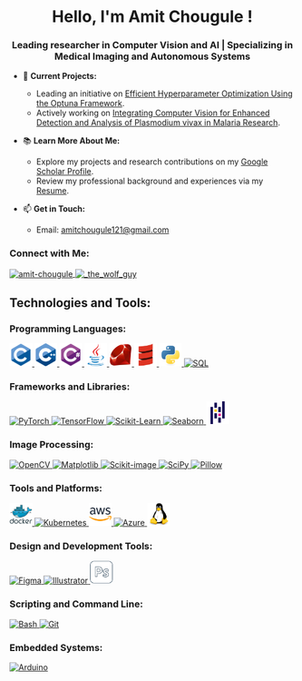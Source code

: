 <h1 align="center">Hello, I'm Amit Chougule !</h1>
<h3 align="center">Leading researcher in Computer Vision and AI | Specializing in Medical Imaging and Autonomous Systems</h3>

<!-- Comment 
<p align="center">
    I am currently spearheading research on <a href="https://github.com/Mac-007/Hyperparameter-optimization-using-Optuna-framework" target="_blank">Efficient Hyperparameter Optimization Using the Optuna Framework</a> and deepening my knowledge in <strong>Geometric Computer Vision</strong>.
</p>
-->

- 🔬 **Current Projects:**
  - Leading an initiative on <a href="https://github.com/Mac-007/Hyperparameter-optimization-using-Optuna-framework" target="_blank">Efficient Hyperparameter Optimization Using the Optuna Framework</a>.
  - Actively working on <a href="https://github.com/Mac-007/Vivax-Dataset" target="_blank">Integrating Computer Vision for Enhanced Detection and Analysis of Plasmodium vivax in Malaria Research</a>.

- 📚 **Learn More About Me:**
  - Explore my projects and research contributions on my [Google Scholar Profile](https://scholar.google.com/citations?user=3b8V0D4AAAAJ&hl=en).
  - Review my professional background and experiences via my [Resume](https://drive.google.com/file/d/1_jVg-oWDRcTBy4Xzj5fsYKIqNN46IXaw/view?usp=sharing).

- 📫 **Get in Touch:**
  - Email: [amitchougule121@gmail.com](mailto:amitchougule121@gmail.com)

<h3 align="left">Connect with Me:</h3>
<p align="left">
    <a href="https://linkedin.com/in/amit-chougule" target="_blank">
        <img align="center" src="https://raw.githubusercontent.com/rahuldkjain/github-profile-readme-generator/master/src/images/icons/Social/linked-in-alt.svg" alt="amit-chougule" height="30" width="40" />
    </a>
    <a href="https://instagram.com/_the_wolf_guy" target="_blank">
        <img align="center" src="https://raw.githubusercontent.com/rahuldkjain/github-profile-readme-generator/master/src/images/icons/Social/instagram.svg" alt="_the_wolf_guy" height="30" width="40" />
    </a>
</p>

<h2 align="left">Technologies and Tools:</h2>
<h3 align="left">Programming Languages:</h3>
<p align="left">
    <a href="https://www.cprogramming.com/" target="_blank">
        <img src="https://raw.githubusercontent.com/devicons/devicon/master/icons/c/c-original.svg" alt="C" width="40" height="40"/>
    </a>
    <a href="https://www.w3schools.com/cpp/" target="_blank">
        <img src="https://raw.githubusercontent.com/devicons/devicon/master/icons/cplusplus/cplusplus-original.svg" alt="C++" width="40" height="40"/>
    </a>
    <a href="https://www.w3schools.com/cs/" target="_blank">
        <img src="https://raw.githubusercontent.com/devicons/devicon/master/icons/csharp/csharp-original.svg" alt="C#" width="40" height="40"/>
    </a>
    <a href="https://www.java.com" target="_blank">
        <img src="https://raw.githubusercontent.com/devicons/devicon/master/icons/java/java-original.svg" alt="Java" width="40" height="40"/>
    </a>
    <a href="https://www.ruby-lang.org/en/" target="_blank">
        <img src="https://raw.githubusercontent.com/devicons/devicon/master/icons/ruby/ruby-original.svg" alt="Ruby" width="40" height="40"/>
    </a>
    <a href="https://www.scala-lang.org" target="_blank">
        <img src="https://raw.githubusercontent.com/devicons/devicon/master/icons/scala/scala-original.svg" alt="Scala" width="40" height="40"/>
    </a>
    <a href="https://www.python.org" target="_blank">
        <img src="https://raw.githubusercontent.com/devicons/devicon/master/icons/python/python-original.svg" alt="Python" width="40" height="40"/>
    </a>
    <a href="https://www.microsoft.com/en-us/sql-server" target="_blank">
    <img src="https://upload.wikimedia.org/wikipedia/commons/d/d7/Sql_data_base_with_logo.svg" alt="SQL" width="40" height="40"/>
    </a>

</p>

<h3 align="left">Frameworks and Libraries:</h3>
<p align="left">
    <a href="https://pytorch.org/" target="_blank">
        <img src="https://www.vectorlogo.zone/logos/pytorch/pytorch-icon.svg" alt="PyTorch" width="40" height="40"/>
    </a>
    <a href="https://www.tensorflow.org" target="_blank">
        <img src="https://www.vectorlogo.zone/logos/tensorflow/tensorflow-icon.svg" alt="TensorFlow" width="40" height="40"/>
    </a>
    <a href="https://scikit-learn.org/" target="_blank">
        <img src="https://upload.wikimedia.org/wikipedia/commons/0/05/Scikit_learn_logo_small.svg" alt="Scikit-Learn" width="40" height="40"/>
    </a>
    <a href="https://seaborn.pydata.org/" target="_blank">
        <img src="https://seaborn.pydata.org/_images/logo-mark-lightbg.svg" alt="Seaborn" width="40" height="40"/>
    </a>
    <a href="https://pandas.pydata.org/" target="_blank">
        <img src="https://raw.githubusercontent.com/devicons/devicon/2ae2a900d2f041da66e950e4d48052658d850630/icons/pandas/pandas-original.svg" alt="Pandas" width="40" height="40"/>
    </a>
</p>

<h3 align="left">Image Processing:</h3>
<p align="left">
    <a href="https://opencv.org/" target="_blank">
        <img src="https://www.vectorlogo.zone/logos/opencv/opencv-icon.svg" alt="OpenCV" width="60" height="60"/>
    </a>
    <a href="https://matplotlib.org/" target="_blank">
        <img src="https://upload.wikimedia.org/wikipedia/fr/3/37/Logo_Matplotlib.svg" alt="Matplotlib" width="90" height="90"/>
    </a>
   <a href="https://scikit-image.org/" target="_blank">
        <img src="https://upload.wikimedia.org/wikipedia/en/b/b8/Scikit-image_logo_and_wordmark.png" alt="Scikit-image" width="210" height="70"/>
    </a>
   <a href="https://scipy.org/" target="_blank">
        <img src="https://scipy.org/images/logo.svg" alt="SciPy" width="100" height="90"/>
    </a>
  <a href="https://python-pillow.org/" target="_blank">
        <img src="https://upload.wikimedia.org/wikipedia/commons/1/18/Pillow.library.png" alt="Pillow" width="100" height="90"/>
    </a>
  
</p>




<h3 align="left">Tools and Platforms:</h3>
<p align="left">
    <a href="https://www.docker.com/" target="_blank">
        <img src="https://raw.githubusercontent.com/devicons/devicon/master/icons/docker/docker-original-wordmark.svg" alt="Docker" width="40" height="40"/>
    </a>
    <a href="https://kubernetes.io" target="_blank">
        <img src="https://www.vectorlogo.zone/logos/kubernetes/kubernetes-icon.svg" alt="Kubernetes" width="40" height="40"/>
    </a>
    <a href="https://aws.amazon.com" target="_blank">
        <img src="https://raw.githubusercontent.com/devicons/devicon/master/icons/amazonwebservices/amazonwebservices-original-wordmark.svg" alt="AWS" width="40" height="40"/>
    </a>
    <a href="https://azure.microsoft.com/en-in/" target="_blank">
        <img src="https://www.vectorlogo.zone/logos/microsoft_azure/microsoft_azure-icon.svg" alt="Azure" width="40" height="40"/>
    </a>
    <a href="https://www.linux.org/" target="_blank">
        <img src="https://raw.githubusercontent.com/devicons/devicon/master/icons/linux/linux-original.svg" alt="Linux" width="40" height="40"/>
    </a>
</p>

<h3 align="left">Design and Development Tools:</h3>
<p align="left">
    <a href="https://www.figma.com/" target="_blank">
        <img src="https://www.vectorlogo.zone/logos/figma/figma-icon.svg" alt="Figma" width="40" height="40"/>
    </a>
    <a href="https://www.adobe.com/in/products/illustrator.html" target="_blank">
        <img src="https://www.vectorlogo.zone/logos/adobe_illustrator/adobe_illustrator-icon.svg" alt="Illustrator" width="40" height="40"/>
    </a>
    <a href="https://www.photoshop.com/en" target="_blank">
        <img src="https://raw.githubusercontent.com/devicons/devicon/master/icons/photoshop/photoshop-line.svg" alt="Photoshop" width="40" height="40"/>
    </a>
</p>

<h3 align="left">Scripting and Command Line:</h3>
<p align="left">
    <a href="https://www.gnu.org/software/bash/" target="_blank">
        <img src="https://www.vectorlogo.zone/logos/gnu_bash/gnu_bash-icon.svg" alt="Bash" width="40" height="40"/>
    </a>
    <a href="https://git-scm.com/" target="_blank">
        <img src="https://www.vectorlogo.zone/logos/git-scm/git-scm-icon.svg" alt="Git" width="40" height="40"/>
    </a>
</p>

<h3 align="left">Embedded Systems:</h3>
<p align="left">
    <a href="https://www.arduino.cc/" target="_blank">
        <img src="https://cdn.worldvectorlogo.com/logos/arduino-1.svg" alt="Arduino" width="40" height="40"/>
    </a>
</p>
